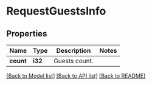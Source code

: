 # RequestGuestsInfo

## Properties

Name | Type | Description | Notes
------------ | ------------- | ------------- | -------------
**count** | **i32** | Guests count. | 

[[Back to Model list]](../README.md#documentation-for-models) [[Back to API list]](../README.md#documentation-for-api-endpoints) [[Back to README]](../README.md)


